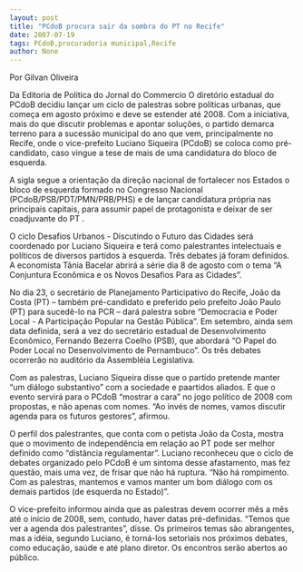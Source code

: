 ```yaml
---
layout: post
title: "PCdoB procura sair da sombra do PT no Recife"
date: 2007-07-19
tags: PCdoB,procuradoria municipal,Recife
author: None
---
```

Por Gilvan Oliveira 

Da Editoria de Pol&iacute;tica do Jornal do Commercio
O diret&oacute;rio estadual do PCdoB decidiu lan&ccedil;ar um ciclo de palestras sobre pol&iacute;ticas urbanas, que come&ccedil;a em agosto pr&oacute;ximo e deve se estender at&eacute; 2008. Com a iniciativa, mais do que discutir problemas e apontar solu&ccedil;&otilde;es, o partido demarca terreno para a sucess&atilde;o municipal do ano que vem, principalmente no Recife, onde o vice-prefeito Luciano Siqueira (PCdoB) se coloca como pr&eacute;-candidato, caso vingue a tese de mais de uma candidatura do bloco de esquerda. 

A sigla segue a orienta&ccedil;&atilde;o da dire&ccedil;&atilde;o nacional de fortalecer nos Estados o bloco de esquerda formado no Congresso Nacional (PCdoB/PSB/PDT/PMN/PRB/PHS) e de lan&ccedil;ar candidatura pr&oacute;pria nas principais capitais, para assumir papel de protagonista e deixar de ser coadjuvante do PT . 

O ciclo Desafios Urbanos - Discutindo o Futuro das Cidades ser&aacute; coordenado por Luciano Siqueira e ter&aacute; como palestrantes intelectuais e pol&iacute;ticos de diversos partidos &agrave; esquerda. Tr&ecirc;s debates j&aacute; foram definidos. A economista T&acirc;nia Bacelar abrir&aacute; a s&eacute;rie dia 8 de agosto com o tema &ldquo;A Conjuntura Econ&ocirc;mica e os Novos Desafios Para as Cidades&rdquo;. 

No dia 23, o secret&aacute;rio de Planejamento Participativo do Recife, Jo&atilde;o da Costa (PT) &ndash; tamb&eacute;m pr&eacute;-candidato e preferido pelo prefeito Jo&atilde;o Paulo (PT) para suced&ecirc;-lo na PCR &ndash; dar&aacute; palestra sobre &ldquo;Democracia e Poder Local - A Participa&ccedil;&atilde;o Popular na Gest&atilde;o P&uacute;blica&rdquo;. 
Em setembro, ainda sem data definida, ser&aacute; a vez do secret&aacute;rio estadual de Desenvolvimento Econ&ocirc;mico, Fernando Bezerra Coelho (PSB), que abordar&aacute; &ldquo;O Papel do Poder Local no Desenvolvimento de Pernambuco&rdquo;. Os tr&ecirc;s debates ocorrer&atilde;o no audit&oacute;rio da Assembl&eacute;ia Legislativa. 

Com as palestras, Luciano Siqueira disse que o partido pretende manter &ldquo;um di&aacute;logo substantivo&rdquo; com a sociedade e paartidos aliados. E que o evento servir&aacute; para o PCdoB &ldquo;mostrar a cara&rdquo; no jogo pol&iacute;tico de 2008 com propostas, e n&atilde;o apenas com nomes. &ldquo;Ao inv&eacute;s de nomes, vamos discutir agenda para os futuros gestores&rdquo;, afirmou. 

O perfil dos palestrantes, que conta com o petista Jo&atilde;o da Costa, mostra que o movimento de independ&ecirc;ncia em rela&ccedil;&atilde;o ao PT pode ser melhor definido como &ldquo;dist&acirc;ncia regulamentar&rdquo;. 
Luciano reconheceu que o ciclo de debates organizado pelo PCdoB &eacute; um sintoma desse afastamento, mas fez quest&atilde;o, mais uma vez, de frisar que n&atilde;o h&aacute; ruptura. &ldquo;N&atilde;o h&aacute; rompimento. Com as palestras, mantemos e vamos manter um bom di&aacute;logo com os demais partidos (de esquerda no Estado)&rdquo;. 

O vice-prefeito informou ainda que as palestras devem ocorrer m&ecirc;s a m&ecirc;s at&eacute; o in&iacute;cio de 2008, sem, contudo, haver datas pr&eacute;-definidas. &ldquo;Temos que ver a agenda dos palestrantes&rdquo;, disse. 
Os primeiros temas s&atilde;o abrangentes, mas a id&eacute;ia, segundo Luciano, &eacute; torn&aacute;-los setoriais nos pr&oacute;ximos debates, como educa&ccedil;&atilde;o, sa&uacute;de e at&eacute; plano diretor. Os encontros ser&atilde;o abertos ao p&uacute;blico. 
